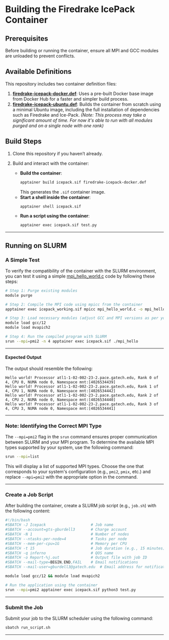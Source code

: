 # Building the Firedrake IcePack Container

## Prerequisites
Before building or running the container, ensure all MPI and GCC modules are unloaded to prevent conflicts.

## Available Definitions
This repository includes two container definition files:

1. **[firedrake-icepack-docker.def](./firedrake-icepack-docker.def)**: Uses a pre-built Docker base image from Docker Hub for a faster and simpler build process.
2. **[firedrake-icepack-ubuntu.def](./firedrake-icepack-ubuntu.def)**: Builds the container from scratch using a minimal Ubuntu image, including the full installation of dependencies such as Firedrake and Ice-Pack. *(Note: This process may take a significant amount of time. For now it's able to run with all modules purged and on a single node with one rank)* 

## Build Steps
1. Clone this repository if you haven’t already.

2. Build and interact with the container:
   - **Build the container**:
     ```bash
     apptainer build icepack.sif firedrake-icepack-docker.def
     ```
     This generates the `.sif` container image.
   - **Start a shell inside the container**:
     ```bash
     apptainer shell icepack.sif
     ```
   - **Run a script using the container**:
     ```bash
     apptainer exec icepack.sif test.py
     ```
---

## Running on SLURM

### **A Simple Test**
To verify the compatibility of the container with the SLURM environment, you can test it using a simple [mpi_hello_world.c](./mpi_hello_world.c) code by following these steps:

```bash
# Step 1: Purge existing modules
module purge

# Step 2: Compile the MPI code using mpicc from the container
apptainer exec icepack_working.sif mpicc mpi_hello_world.c -o mpi_hello

# Step 3: Load necessary modules (adjust GCC and MPI versions as per your system)
module load gcc/12
module load mvapich2

# Step 4: Run the compiled program with SLURM
srun --mpi=pmi2 -n 4 apptainer exec icepack.sif ./mpi_hello
```

---

#### **Expected Output**
The output should resemble the following:

```
Hello world! Processor atl1-1-02-002-23-2.pace.gatech.edu, Rank 0 of 4, CPU 0, NUMA node 0, Namespace mnt:[4026534439]
Hello world! Processor atl1-1-02-002-23-2.pace.gatech.edu, Rank 1 of 4, CPU 1, NUMA node 0, Namespace mnt:[4026534442]
Hello world! Processor atl1-1-02-002-23-2.pace.gatech.edu, Rank 2 of 4, CPU 2, NUMA node 0, Namespace mnt:[4026534440]
Hello world! Processor atl1-1-02-002-23-2.pace.gatech.edu, Rank 3 of 4, CPU 3, NUMA node 0, Namespace mnt:[4026534441]
```
---

### **Note: Identifying the Correct MPI Type**
The `--mpi=pmi2` flag in the `srun` command ensures proper communication between SLURM and your MPI program. To determine the available MPI types supported by your system, use the following command:

```bash
srun --mpi=list
```

This will display a list of supported MPI types. Choose the one that corresponds to your system's configuration (e.g., `pmi2`, `pmix`, etc.) and replace `--mpi=pmi2` with the appropriate option in the command.

---
### **Create a Job Script**
After building the container, create a SLURM job script (e.g., `job.sh`) with the following content:

```bash
#!/bin/bash
#SBATCH -J Icepack                    # Job name
#SBATCH --account=gts-gburdell3       # Charge account
#SBATCH -N 1                          # Number of nodes
#SBATCH --ntasks-per-node=4           # Tasks per node
#SBATCH --mem-per-cpu=1G              # Memory per CPU
#SBATCH -t 15                         # Job duration (e.g., 15 minutes)
#SBATCH -q inferno                    # QOS name
#SBATCH -o Report-%j.out              # Output file with job ID
#SBATCH --mail-type=BEGIN,END,FAIL    # Email notifications
#SBATCH --mail-user=gburdell3@gatech.edu  # Email address for notifications

module load gcc/12 && module load mvapich2

# Run the application using the container
srun --mpi=pmi2 apptainer exec icepack.sif python3 test.py
```

---

### **Submit the Job**
Submit your job to the SLURM scheduler using the following command:

```bash
sbatch run_script.sh
```

---
